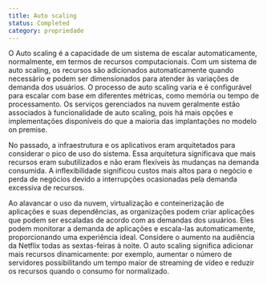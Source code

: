 ```yaml
---
title: Auto scaling
status: Completed
category: propriedade
---
```


O Auto scaling é a capacidade de um sistema de escalar automaticamente, normalmente, em termos de recursos computacionais. Com um sistema de auto scaling, os recursos são adicionados automaticamente quando necessário e podem ser dimensionados para atender às variações de demanda dos usuários. O processo de auto scaling varia e é configurável para escalar com base em diferentes métricas, como memória ou tempo de processamento. Os serviços gerenciados na nuvem geralmente estão associados à funcionalidade de auto scaling, pois há mais opções e implementações disponíveis do que a maioria das implantações no modelo on premise.

No passado, a infraestrutura e os aplicativos eram arquitetados para considerar o pico de uso do sistema. Essa arquitetura significava que mais recursos eram subutilizados e não eram flexíveis às mudanças na demanda consumida. A inflexibilidade significou custos mais altos para o negócio e perda de negócios devido a interrupções ocasionadas pela demanda excessiva de recursos.

Ao alavancar o uso da nuvem, virtualização e conteinerização de aplicações e suas dependências, as organizações podem criar aplicações que podem ser escaladas de acordo com as demandas dos usuários. Eles podem monitorar a demanda de aplicações e escala-las automaticamente, proporcionando uma experiência ideal. Considere o aumento na audiência da Netflix todas as sextas-feiras à noite. O auto scaling significa adicionar mais recursos dinamicamente: por exemplo, aumentar o número de servidores possibilitando um tempo maior de streaming de vídeo e reduzir os recursos quando o consumo for normalizado.
